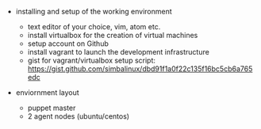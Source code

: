 - installing and setup of the working environment 
	- text editor of your choice, vim, atom etc.
	- install virtualbox for the creation of virtual machines
	- setup account on Github
	- install vagrant to launch the development infrastructure
	- gist for vagrant/virtualbox setup script: https://gist.github.com/simbalinux/dbd91f1a0f22c135f16bc5cb6a765edc

- enviornment layout
	- puppet master
	- 2 agent nodes (ubuntu/centos)

